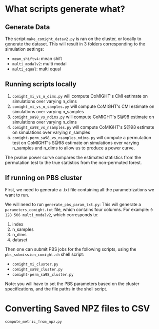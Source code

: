 # What scripts generate what?

## Generate Data

The script `make_comight_datav2.py` is ran on the cluster, or locally to generate the dataset. This will result in 3 folders corresponding to the
simulation settings:

- `mean_shiftv4`: mean shift
- `multi_modalv2`: multi modal
- `multi_equal`: multi equal

## Running scripts locally

1. `comight_mi_vs_n_dims.py` will compute CoMIGHT's CMI estimate on simulations over varying n_dims
2. `comight_mi_vs_n_samples.py` will compute CoMIGHT's CMI estimate on simulations over varying n_samples
3. `comight_sa98_vs_ndims.py` will compute CoMIGHT's S@98 estimate on simulations over varying n_dims
4. `comight_sa98_vs_nsamples.py` will compute CoMIGHT's S@98 estimate on simulations over varying n_samples
5. `comight-perm_sa98_vs_nsamples_ndims.py` will compute a permutation test on CoMIGHT's S@98 estimate on simulations over varying n_samples and n_dims to allow us to produce a power curve.

The pvalue power curve compares the estimated statistics from the permutation test to the true statistics from the non-permuted forest.

## If running on PBS cluster

First, we need to generate a .txt file containing all the parametrizations we want to run.

We will need to run `generate_pbs_param_txt.py`: This will generate a `parameters_comight.txt` file, which contains four columns. For example:
`0 128 506 multi_modalv2`, which corresponds to:

1. index
2. n_samples
3. n_dims
4. dataset

Then one can submit PBS jobs for the following scripts, using the `pbs_submission_comight.sh` shell script:

- `comight_mi_cluster.py`
- `comight_sa98_cluster.py`
- `comight-perm_sa98_cluster.py`

Note: you will have to set the PBS parameters based on the cluster specifications, and the file paths in the shell script.

# Converting Saved NPZ files to CSV

`compute_metric_from_npz.py`